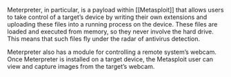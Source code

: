 Meterpreter, in particular, is a payload within [[Metasploit]] that allows users to take control of a target’s device by writing their own extensions and uploading these files into a running process on the device. These files are loaded and executed from memory, so they never involve the hard drive. This means that such files fly under the radar of antivirus detection.

Meterpreter also has a module for controlling a remote system’s webcam. Once Meterpreter is installed on a target device, the Metasploit user can view and capture images from the target’s webcam.